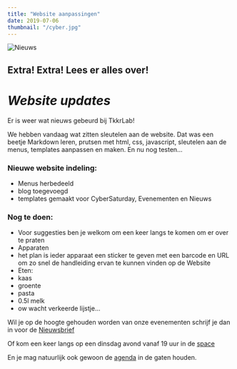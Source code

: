 ```yaml
---
title: "Website aanpassingen"
date: 2019-07-06
thumbnail: "/cyber.jpg"
---
```

![Nieuws](/cyber.jpg "nieuws")

## Extra! Extra! Lees er alles over!  

# _Website updates_  

Er is weer wat nieuws gebeurd bij TkkrLab!  

We hebben vandaag wat zitten sleutelen aan de website. Dat was een beetje Markdown leren, prutsen met html, css, javascript, sleutelen aan de menus, templates aanpassen en maken. En nu nog testen...  

### Nieuwe website indeling:  
 - Menus herbedeeld  
 - blog toegevoegd  
 - templates gemaakt voor CyberSaturday, Evenementen en Nieuws 

### Nog te doen:  
 - Voor suggesties ben je welkom om een keer langs te komen om er over te praten  
 - Apparaten  
  - het plan is ieder apparaat een sticker te geven met een barcode en URL om zo snel de handleiding ervan te kunnen vinden op de Website  
 - Eten:  
  - kaas  
  - groente  
  - pasta  
  - 0.5l melk  
  - ow wacht verkeerde lijstje...  

Wil je op de hoogte gehouden worden van onze evenementen schrijf je dan in voor de [Nieuwsbrief](https://us5.list-manage.com/subscribe?u=1b388ae9c2f102d5dfe256664&id=6e66555d39)  

Of kom een keer langs op een dinsdag avond vanaf 19 uur in de [space](https://tkkrlab.nl/space/)  

En je mag natuurlijk ook gewoon de [agenda](https://www.tkkrlab.space/agenda/) in de gaten houden.  
